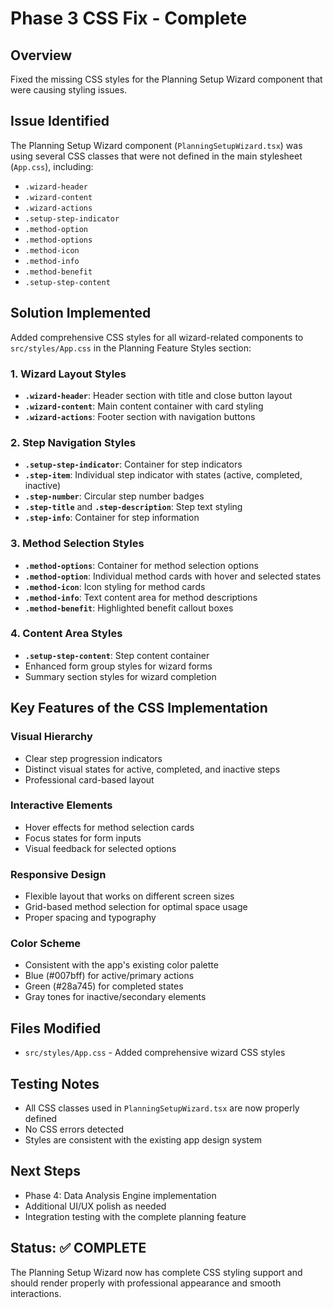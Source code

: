 # Phase 3 CSS Fix - Complete

## Overview

Fixed the missing CSS styles for the Planning Setup Wizard component that were causing styling issues.

## Issue Identified

The Planning Setup Wizard component (`PlanningSetupWizard.tsx`) was using several CSS classes that were not defined in the main stylesheet (`App.css`), including:

- `.wizard-header`
- `.wizard-content`
- `.wizard-actions`
- `.setup-step-indicator`
- `.method-option`
- `.method-options`
- `.method-icon`
- `.method-info`
- `.method-benefit`
- `.setup-step-content`

## Solution Implemented

Added comprehensive CSS styles for all wizard-related components to `src/styles/App.css` in the Planning Feature Styles section:

### 1. Wizard Layout Styles

- **`.wizard-header`**: Header section with title and close button layout
- **`.wizard-content`**: Main content container with card styling
- **`.wizard-actions`**: Footer section with navigation buttons

### 2. Step Navigation Styles

- **`.setup-step-indicator`**: Container for step indicators
- **`.step-item`**: Individual step indicator with states (active, completed, inactive)
- **`.step-number`**: Circular step number badges
- **`.step-title`** and **`.step-description`**: Step text styling
- **`.step-info`**: Container for step information

### 3. Method Selection Styles

- **`.method-options`**: Container for method selection options
- **`.method-option`**: Individual method cards with hover and selected states
- **`.method-icon`**: Icon styling for method cards
- **`.method-info`**: Text content area for method descriptions
- **`.method-benefit`**: Highlighted benefit callout boxes

### 4. Content Area Styles

- **`.setup-step-content`**: Step content container
- Enhanced form group styles for wizard forms
- Summary section styles for wizard completion

## Key Features of the CSS Implementation

### Visual Hierarchy

- Clear step progression indicators
- Distinct visual states for active, completed, and inactive steps
- Professional card-based layout

### Interactive Elements

- Hover effects for method selection cards
- Focus states for form inputs
- Visual feedback for selected options

### Responsive Design

- Flexible layout that works on different screen sizes
- Grid-based method selection for optimal space usage
- Proper spacing and typography

### Color Scheme

- Consistent with the app's existing color palette
- Blue (#007bff) for active/primary actions
- Green (#28a745) for completed states
- Gray tones for inactive/secondary elements

## Files Modified

- `src/styles/App.css` - Added comprehensive wizard CSS styles

## Testing Notes

- All CSS classes used in `PlanningSetupWizard.tsx` are now properly defined
- No CSS errors detected
- Styles are consistent with the existing app design system

## Next Steps

- Phase 4: Data Analysis Engine implementation
- Additional UI/UX polish as needed
- Integration testing with the complete planning feature

## Status: ✅ COMPLETE

The Planning Setup Wizard now has complete CSS styling support and should render properly with professional appearance and smooth interactions.
